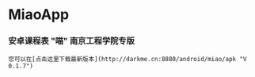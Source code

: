 # MiaoApp
### 安卓课程表 "喵" 南京工程学院专版

    您可以在[点击这里下载最新版本](http://darkme.cn:8880/android/miao/apk "V 0.1.7")

